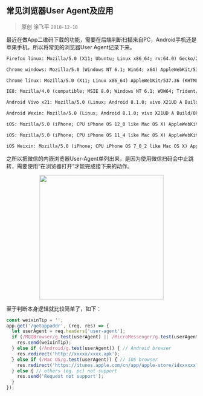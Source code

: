 ## 常见浏览器User Agent及应用

> 原创 涂飞平  `2018-12-18`

最近在做App二维码下载的功能，需要在后端判断扫描来自PC，Android手机还是苹果手机，所以将常见的浏览器User Agent记录下来。

~~~txt
Firefox linux: Mozilla/5.0 (X11; Ubuntu; Linux x86_64; rv:64.0) Gecko/20100101 Firefox/64.0
~~~

~~~txt
Chrome windows: Mozilla/5.0 (Windows NT 6.1; Win64; x64) AppleWebKit/537.36 (KHTML, like Gecko) Chrome/65.0.3325.181 Safari/537.36
~~~

~~~txt
Chrome linux: Mozilla/5.0 (X11; Linux x86_64) AppleWebKit/537.36 (KHTML, like Gecko) Ubuntu Chromium/71.0.3578.80 Chrome/71.0.3578.80 Safari/537.36
~~~

~~~txt
IE8: Mozilla/4.0 (compatible; MSIE 8.0; Windows NT 6.1; WOW64; Trident/4.0; SLCC2; .NET CLR 2.0.50727)
~~~

~~~txt
Android Vivo x21: Mozilla/5.0 (Linux; Android 8.1.0; vivo X21UD A Build/OPM1.171019.011; wv) AppleWebKit/537.36 (KHTML, like Gecko) Chrome/62.0.3202.84 Mobile Safari/537.36 VivoBrowser/5.6.3.2
~~~

~~~txt
Android Wexin: Mozilla/5.0 (Linux; Android 8.1.0; vivo X21UD A Build/OPM1.171019.011; wv) AppleWebKit/537.36 (KHTML, like Gecko) Version/4.0 Chrome/66.0.3359.126 MQQBrowser/6.2 TBS/044425 Mobile Safari/537.36 MMWEBID/3696 MicroMessenger/6.7.3.1360(0x2607033C) NetType/WIFI Language/zh_CN Process/tools
~~~

~~~txt
iOS: Mozilla/5.0 (iPhone; CPU iPhone OS 12_0 like Mac OS X) AppleWebKit/605.1.15 (KHTML, like Gecko) Version/12.0 Mobile/15E148 Safari/604.1
~~~

~~~txt
iOS: Mozilla/5.0 (iPhone; CPU iPhone OS 11_4 like Mac OS X) AppleWebKit/605.1.15 (KHTML, like Gecko) Version/11.0 Mobile/15E148 Safari/604.1
~~~

~~~txt
iOS Weixin: Mozilla/5.0 (iPhone; CPU iPhone OS 7_0_2 like Mac OS X) AppleWebKit/537.51.1 (KHTML, like Gecko) CriOS/30.0.1599.12 Mobile/11A501 Safari/8536.25 MicroMessenger/6.1.0
~~~

之所以把微信的内嵌浏览器User-Agent单列出来，是因为使用微信扫码会中止跳转，需要使用“在浏览器打开”才能完成接下来的动作。

<p style="text-align: center;"><img class="" data-backh="697" data-backw="330" data-before-oversubscription-url="https://mmbiz.qpic.cn/mmbiz_jpg/o2icoUkA1bweRvFYqnRUKMNOiby9snhAfps8ibdH2rTm8WcbQ3sJZ3xy6P23urPyYx85RkBtnUic8GmrhMn5AEMxjw/0?wx_fmt=jpeg" data-copyright="0" data-ratio="2.111111111111111" data-s="300,640" data-src="https://mmbiz.qpic.cn/mmbiz_jpg/o2icoUkA1bweRvFYqnRUKMNOiby9snhAfps8ibdH2rTm8WcbQ3sJZ3xy6P23urPyYx85RkBtnUic8GmrhMn5AEMxjw/640?wx_fmt=jpeg" data-type="jpeg" data-w="1080" style="width: 328px !important; height: auto !important; visibility: visible !important;" _width="328px" src="https://mmbiz.qpic.cn/mmbiz_jpg/o2icoUkA1bweRvFYqnRUKMNOiby9snhAfps8ibdH2rTm8WcbQ3sJZ3xy6P23urPyYx85RkBtnUic8GmrhMn5AEMxjw/640?wx_fmt=jpeg&amp;tp=webp&amp;wxfrom=5&amp;wx_lazy=1&amp;wx_co=1" crossorigin="anonymous" data-fail="0"></p>

至于判断本身逻辑就比较简单了，如下：
~~~javascript
const weixinTip = '';
app.get('/getappaddr', (req, res) => {
  let userAgent = req.headers['user-agent'];
  if (/MQQBrowser/g.test(userAgent) || /MicroMessenger/g.test(userAgent)) { // open page with weixin
    res.send(weixinTip);
  } else if (/Android/g.test(userAgent)) { // Android browser
    res.redirect('http://xxxxx/xxxx.apk');
  } else if (/Mac OS/g.test(userAgent)) { // iOS browser
    res.redirect('https://itunes.apple.com/cn/app/apple-store/idxxxxxx?mt=8');
  } else { // others (eg. pc) not support
    res.send('Request not support');
  }
});
~~~